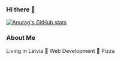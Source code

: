### Hi there 👋

[![Anurag's GitHub stats](https://github-readme-stats.vercel.app/api?username=s1d3r&show_icons=true&theme=tokyonight)](https://github.com/anuraghazra/github-readme-stats)

### About Me

Living in Latvia
💜 Web Development
💜 Pizza



